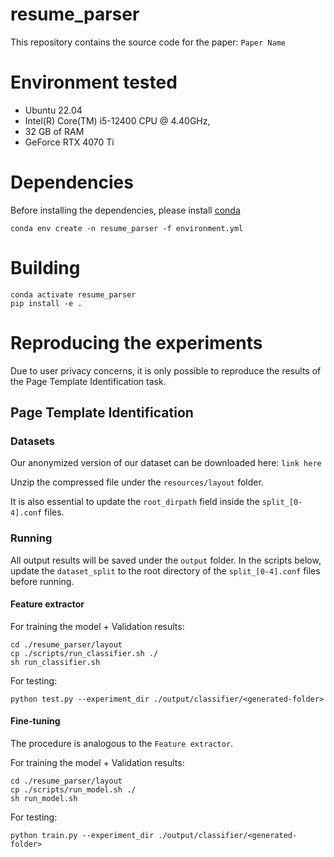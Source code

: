 # resume_parser

This repository contains the source code for the paper:
`Paper Name`

# Environment tested

- Ubuntu 22.04
- Intel(R) Core(TM) i5-12400 CPU @ 4.40GHz,
- 32 GB of RAM
- GeForce RTX 4070 Ti

# Dependencies

Before installing the dependencies, please install [conda](https://docs.conda.io/projects/conda/en/latest/user-guide/install/linux.html)

```shell
conda env create -n resume_parser -f environment.yml
```

# Building
```shell
conda activate resume_parser
pip install -e .
```

# Reproducing the experiments

Due to user privacy concerns, it is only possible to reproduce the results of the Page Template Identification task.

## Page Template Identification

### Datasets

Our anonymized version of our dataset can be downloaded here:
`link here`

Unzip the compressed file under the `resources/layout` folder.

It is also essential to update the `root_dirpath` field inside the `split_[0-4].conf` files.

### Running

All output results will be saved under the `output` folder.
In the scripts below, update the `dataset_split` to the root directory of the `split_[0-4].conf` files before running.

#### Feature extractor

For training the model + Validation results:
```shell
cd ./resume_parser/layout
cp ./scripts/run_classifier.sh ./
sh run_classifier.sh
```

For testing:
```shell
python test.py --experiment_dir ./output/classifier/<generated-folder>
```

#### Fine-tuning

The procedure is analogous to the `Feature extractor`.

For training the model + Validation results:
```shell
cd ./resume_parser/layout
cp ./scripts/run_model.sh ./
sh run_model.sh
```

For testing:
```shell
python train.py --experiment_dir ./output/classifier/<generated-folder>
```
